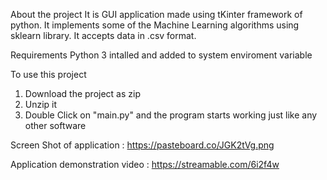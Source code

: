 
About the project
  It is GUI application made using tKinter framework of python. It implements some of the Machine Learning algorithms using sklearn library. It accepts data in .csv format. 

Requirements
  Python 3 intalled and added to system enviroment variable

To use this project
  1. Download the project as zip
  2. Unzip it
  3. Double Click on "main.py"
  and the program starts working just like any other software 
  
  Screen Shot of application : https://pasteboard.co/JGK2tVg.png
  
  Application demonstration video : https://streamable.com/6i2f4w
  

